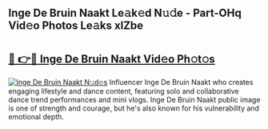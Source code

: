 ## Inge De Bruin Naakt Le𝚊k𝚎d N𝚞𝚍e - Part-OHq Vid𝚎o Photos Le𝚊ks xlZbe

# <h2><a href="http://fb2jcqi.evod.top/?m=Inge+De+Bruin+Naakt">🔗 👉🔴 Inge De Bruin Naakt Vid𝚎o Ph𝚘t𝚘s</a></h2>

[![Inge De Bruin Naakt N𝚞d𝚎s](https://i.imgur.com/8V9OHl7.gif)](http://fb2jcqi.evod.top/?m=Inge+De+Bruin+Naakt)
Influencer Inge De Bruin Naakt who creates engaging lifestyle and dance content, featuring solo and collaborative dance trend performances and mini vlogs. Inge De Bruin Naakt public image is one of strength and courage, but he's also known for his vulnerability and emotional depth. 

